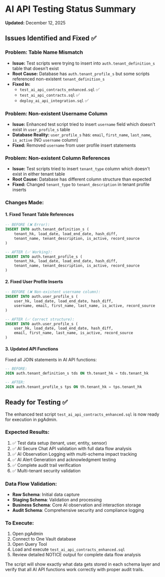 # AI API Testing Status Summary
**Updated:** December 12, 2025

## Issues Identified and Fixed ✅

### Problem: Table Name Mismatch
- **Issue:** Test scripts were trying to insert into `auth.tenant_definition_s` table that doesn't exist
- **Root Cause:** Database has `auth.tenant_profile_s` but some scripts referenced non-existent `tenant_definition_s`
- **Fixed In:** 
  - `test_ai_api_contracts_enhanced.sql` ✅
  - `test_ai_api_contracts.sql` ✅  
  - `deploy_ai_api_integration.sql` ✅

### Problem: Non-existent Username Column
- **Issue:** Enhanced test script tried to insert `username` field which doesn't exist in `user_profile_s` table
- **Database Reality:** `user_profile_s` has: `email`, `first_name`, `last_name`, `is_active` (NO `username` column)
- **Fixed:** Removed `username` from user profile insert statements

### Problem: Non-existent Column References
- **Issue:** Test scripts tried to insert `tenant_type` column which doesn't exist in either tenant table
- **Root Cause:** Database has different column structure than expected
- **Fixed:** Changed `tenant_type` to `tenant_description` in tenant profile inserts

### Changes Made:

#### 1. Fixed Tenant Table References
```sql
-- BEFORE (❌ Error):
INSERT INTO auth.tenant_definition_s (
    tenant_hk, load_date, load_end_date, hash_diff,
    tenant_name, tenant_description, is_active, record_source
)

-- AFTER (✅ Working):
INSERT INTO auth.tenant_profile_s (
    tenant_hk, load_date, load_end_date, hash_diff,
    tenant_name, tenant_description, is_active, record_source
)
```

#### 2. Fixed User Profile Inserts
```sql
-- BEFORE (❌ Non-existent username column):
INSERT INTO auth.user_profile_s (
    user_hk, load_date, load_end_date, hash_diff,
    username, email, first_name, last_name, is_active, record_source
)

-- AFTER (✅ Correct structure):
INSERT INTO auth.user_profile_s (
    user_hk, load_date, load_end_date, hash_diff,
    email, first_name, last_name, is_active, record_source
)
```

#### 3. Updated API Functions
Fixed all JOIN statements in AI API functions:
```sql
-- BEFORE:
JOIN auth.tenant_definition_s tds ON th.tenant_hk = tds.tenant_hk

-- AFTER:
JOIN auth.tenant_profile_s tps ON th.tenant_hk = tps.tenant_hk
```

## Ready for Testing ✅

The enhanced test script `test_ai_api_contracts_enhanced.sql` is now ready for execution in pgAdmin.

### Expected Results:
1. ✅ Test data setup (tenant, user, entity, sensor)
2. ✅ AI Secure Chat API validation with full data flow analysis
3. ✅ AI Observation Logging with multi-schema impact tracking  
4. ✅ AI Alert Generation and acknowledgment testing
5. ✅ Complete audit trail verification
6. ✅ Multi-tenant security validation

### Data Flow Validation:
- **Raw Schema**: Initial data capture
- **Staging Schema**: Validation and processing  
- **Business Schema**: Core AI observation and interaction storage
- **Audit Schema**: Comprehensive security and compliance logging

### To Execute:
1. Open pgAdmin
2. Connect to One Vault database
3. Open Query Tool
4. Load and execute `test_ai_api_contracts_enhanced.sql`
5. Review detailed NOTICE output for complete data flow analysis

The script will show exactly what data gets stored in each schema layer and verify that all AI API functions work correctly with proper audit trails. 
